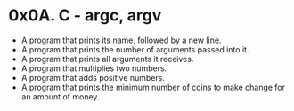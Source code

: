 # 0x0A. C - argc, argv
* A program that prints its name, followed by a new line.
* A program that prints the number of arguments passed into it.
* A program that prints all arguments it receives.
* A program that multiplies two numbers.
* A program that adds positive numbers.
* A program that prints the minimum number of coins to make change for an amount of money.
